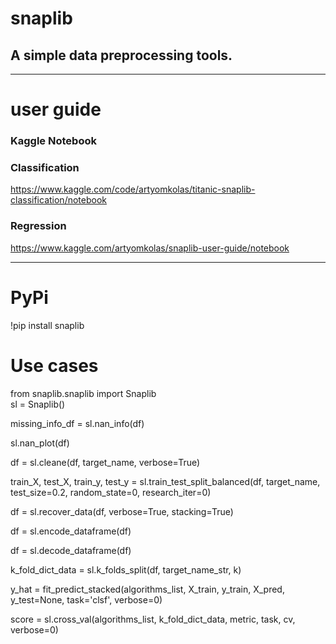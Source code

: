 <h1>snaplib</h1>
<h2>A simple data preprocessing tools.</h2>

____________________________________________

# user guide

### Kaggle Notebook

### Classification    
<https://www.kaggle.com/code/artyomkolas/titanic-snaplib-classification/notebook>


### Regression    
<https://www.kaggle.com/artyomkolas/snaplib-user-guide/notebook>


____________________________________________

# PyPi

!pip install snaplib     



# Use cases     
      
from snaplib.snaplib import Snaplib     
sl = Snaplib()    
       
     
      
missing_info_df = sl.nan_info(df)     
      
sl.nan_plot(df)      
     
df = sl.cleane(df, target_name, verbose=True)     
      
train_X, test_X, train_y, test_y = sl.train_test_split_balanced(df, target_name, test_size=0.2, random_state=0, research_iter=0)     
      
df = sl.recover_data(df, verbose=True, stacking=True)    

df = sl.encode_dataframe(df)     

df = sl.decode_dataframe(df)     

k_fold_dict_data = sl.k_folds_split(df, target_name_str, k)      

y_hat = fit_predict_stacked(algorithms_list, X_train, y_train, X_pred, y_test=None, task='clsf', verbose=0)     

score = sl.cross_val(algorithms_list, k_fold_dict_data, metric, task, cv, verbose=0)      